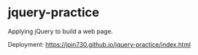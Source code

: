 # jquery-practice

Applying jQuery to build a web page.

Deployment: https://jpin730.github.io/jquery-practice/index.html
